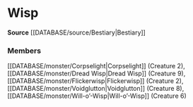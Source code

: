 ﻿---
creature_family: Wisp
id: '210'
name: Wisp
rarity: Common
rus_type_level: null
source: '[[DATABASE/source/Bestiary|Bestiary]]'
trait: null
type: Creature Family

---
# Wisp

**Source** [[DATABASE/source/Bestiary|Bestiary]]

### Members

[[DATABASE/monster/Corpselight|Corpselight]] (Creature 2), [[DATABASE/monster/Dread Wisp|Dread Wisp]] (Creature 9), [[DATABASE/monster/Flickerwisp|Flickerwisp]] (Creature 2), [[DATABASE/monster/Voidglutton|Voidglutton]] (Creature 8), [[DATABASE/monster/Will-o’-Wisp|Will-o’-Wisp]] (Creature 6)